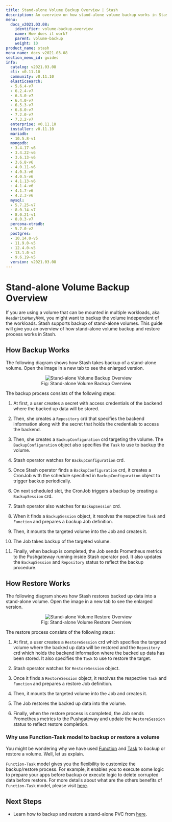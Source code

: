 ```yaml
---
title: Stand-alone Volume Backup Overview | Stash
description: An overview on how stand-alone volume backup works in Stash.
menu:
  docs_v2021.03.08:
    identifier: volume-backup-overview
    name: How does it work?
    parent: volume-backup
    weight: 10
product_name: stash
menu_name: docs_v2021.03.08
section_menu_id: guides
info:
  catalog: v2021.03.08
  cli: v0.11.10
  community: v0.11.10
  elasticsearch:
  - 5.6.4-v7
  - 6.2.4-v7
  - 6.3.0-v7
  - 6.4.0-v7
  - 6.5.3-v7
  - 6.8.0-v7
  - 7.2.0-v7
  - 7.3.2-v7
  enterprise: v0.11.10
  installer: v0.11.10
  mariadb:
  - 10.5.8-v1
  mongodb:
  - 3.4.17-v6
  - 3.4.22-v6
  - 3.6.13-v6
  - 3.6.8-v6
  - 4.0.11-v6
  - 4.0.3-v6
  - 4.0.5-v6
  - 4.1.13-v6
  - 4.1.4-v6
  - 4.1.7-v6
  - 4.2.3-v6
  mysql:
  - 5.7.25-v7
  - 8.0.14-v7
  - 8.0.21-v1
  - 8.0.3-v7
  percona-xtradb:
  - 5.7.0-v2
  postgres:
  - 10.14.0-v5
  - 11.9.0-v5
  - 12.4.0-v5
  - 13.1.0-v2
  - 9.6.19-v5
  version: v2021.03.08
---
```


# Stand-alone Volume Backup Overview

If you are using a volume that can be mounted in multiple workloads, aka `ReadWriteMany`/`RWX`, you might want to backup the volume independent of the workloads. Stash supports backup of stand-alone volumes. This guide will give you an overview of how stand-alone volume backup and restore process works in Stash.

## How Backup Works

The following diagram shows how Stash takes backup of a stand-alone volume. Open the image in a new tab to see the enlarged version.

<figure align="center">
  <img alt="Stand-alone Volume Backup Overview" src="/docs/v2021.03.08/images/guides/latest/volumes/volume_backup_overview.svg">
  <figcaption align="center">Fig: Stand-alone Volume Backup Overview</figcaption>
</figure>

The backup process consists of the following steps:

1. At first, a user creates a secret with access credentials of the backend where the backed up data will be stored.

2. Then, she creates a `Repository` crd that specifies the backend information along with the secret that holds the credentials to access the backend.

3. Then, she creates a `BackupConfiguration` crd targeting the volume. The `BackupConfiguration` object also specifies the `Task` to use to backup the volume.

4. Stash operator watches for `BackupConfiguration` crd.

5. Once Stash operator finds a `BackupConfiguration` crd, it creates a CronJob with the schedule specified in `BackupConfiguration` object to trigger backup periodically.

6. On next scheduled slot, the CronJob triggers a backup by creating a `BackupSession` crd.

7. Stash operator also watches for `BackupSession` crd.

8. When it finds a `BackupSession` object, it resolves the respective `Task` and `Function` and prepares a backup Job definition.

9. Then, it mounts the targeted volume into the Job and creates it.

10. The Job takes backup of the targeted volume.

11. Finally, when backup is completed, the Job sends Prometheus metrics to the Pushgateway running inside Stash operator pod. It also updates the `BackupSession` and `Repository` status to reflect the backup procedure.

## How Restore Works

The following diagram shows how Stash restores backed up data into a stand-alone volume. Open the image in a new tab to see the enlarged version.

<figure align="center">
  <img alt="Stand-alone Volume Restore Overview" src="/docs/v2021.03.08/images/guides/latest/volumes/volume_restore_overview.svg">
  <figcaption align="center">Fig: Stand-alone Volume Restore Overview</figcaption>
</figure>

The restore process consists of the following steps:

1. At first, a user creates a `RestoreSession` crd which specifies the targeted volume where the backed up data will be restored and the `Repository` crd which holds the backend information where the backed up data has been stored. It also specifies the `Task` to use to restore the target.

2. Stash operator watches for `RestoreSession` object.

3. Once it finds a `RestoreSession` object, it resolves the respective `Task` and `Function` and prepares a restore Job definition.

4. Then, it mounts the targeted volume into the Job and creates it.

5. The Job restores the backed up data into the volume.

6. Finally, when the restore process is completed, the Job sends Prometheus metrics to the Pushgateway and update the `RestoreSession` status to reflect restore completion.

### Why use Function-Task model to backup or restore a volume

You might be wondering why we have used [Function](/docs/v2021.03.08/concepts/crds/function) and [Task](/docs/v2021.03.08/concepts/crds/task) to backup or restore a volume. Well, let us explain.

`Function-Task` model gives you the flexibility to customize the backup/restore process. For example, it enables you to execute some logic to prepare your apps before backup or execute logic to delete corrupted data before restore. For more details about what are the others benefits of `Function-Task` model, please visit [here](/docs/v2021.03.08/concepts/crds/task##why-function-and-task).

## Next Steps

- Learn how to backup and restore a stand-alone PVC from [here](/docs/v2021.03.08/guides/latest/volumes/pvc).
